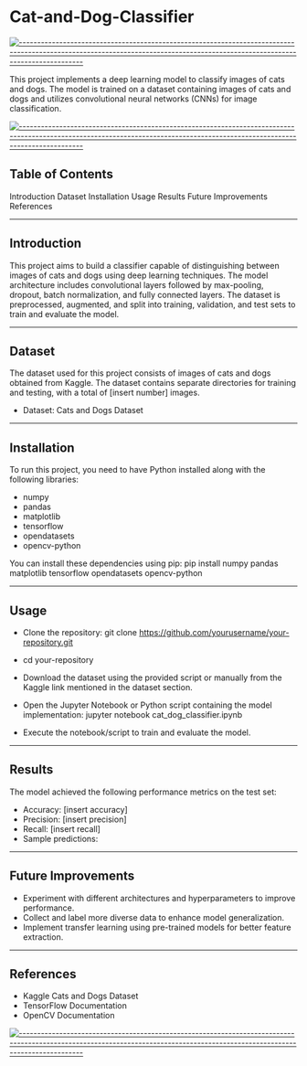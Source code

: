# Cat-and-Dog-Classifier

[![-----------------------------------------------------------------------------------------------------------------------------------------------------------------------------](https://raw.githubusercontent.com/andreasbm/readme/master/assets/lines/aqua.png)](https://github.com/BaseMax?tab=repositories)

This project implements a deep learning model to classify images of cats and dogs. The model is trained on a dataset containing images of cats and dogs and utilizes convolutional neural networks (CNNs) for image classification.

[![-----------------------------------------------------------------------------------------------------------------------------------------------------------------------------](https://raw.githubusercontent.com/andreasbm/readme/master/assets/lines/aqua.png)](https://github.com/BaseMax?tab=repositories)

## Table of Contents

Introduction
Dataset
Installation
Usage
Results
Future Improvements
References

---

## Introduction
This project aims to build a classifier capable of distinguishing between images of cats and dogs using deep learning techniques. The model architecture includes convolutional layers followed by max-pooling, dropout, batch normalization, and fully connected layers. The dataset is preprocessed, augmented, and split into training, validation, and test sets to train and evaluate the model.

---

## Dataset
The dataset used for this project consists of images of cats and dogs obtained from Kaggle. The dataset contains separate directories for training and testing, with a total of [insert number] images.

- Dataset: Cats and Dogs Dataset

---

## Installation
To run this project, you need to have Python installed along with the following libraries:

- numpy
- pandas
- matplotlib
- tensorflow
- opendatasets
- opencv-python

You can install these dependencies using pip: pip install numpy pandas matplotlib tensorflow opendatasets opencv-python

---

## Usage
- Clone the repository: git clone https://github.com/yourusername/your-repository.git 
- cd your-repository

- Download the dataset using the provided script or manually from the Kaggle link mentioned in the dataset section.

- Open the Jupyter Notebook or Python script containing the model implementation: jupyter notebook cat_dog_classifier.ipynb

- Execute the notebook/script to train and evaluate the model.

---

## Results
The model achieved the following performance metrics on the test set:

- Accuracy: [insert accuracy]
- Precision: [insert precision]
- Recall: [insert recall]
- Sample predictions:

---

## Future Improvements
- Experiment with different architectures and hyperparameters to improve performance.
- Collect and label more diverse data to enhance model generalization.
- Implement transfer learning using pre-trained models for better feature extraction.

---

## References
- Kaggle Cats and Dogs Dataset
- TensorFlow Documentation
- OpenCV Documentation

[![-----------------------------------------------------------------------------------------------------------------------------------------------------------------------------](https://raw.githubusercontent.com/andreasbm/readme/master/assets/lines/aqua.png)](https://github.com/BaseMax?tab=repositories)
